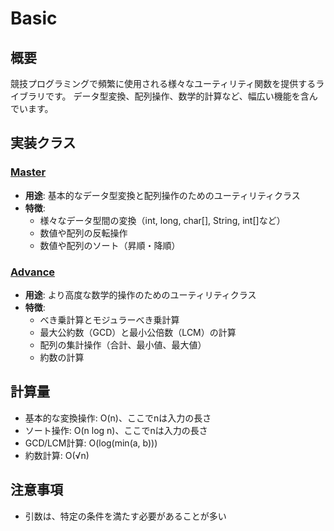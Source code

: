 # Basic

## 概要

競技プログラミングで頻繁に使用される様々なユーティリティ関数を提供するライブラリです。
データ型変換、配列操作、数学的計算など、幅広い機能を含んでいます。

## 実装クラス

### [Master](src/Master.java)

- **用途**: 基本的なデータ型変換と配列操作のためのユーティリティクラス
- **特徴**:
	- 様々なデータ型間の変換（int, long, char[], String, int[]など）
	- 数値や配列の反転操作
	- 数値や配列のソート（昇順・降順）

### [Advance](src/Advance.java)

- **用途**: より高度な数学的操作のためのユーティリティクラス
- **特徴**:
	- べき乗計算とモジュラーべき乗計算
	- 最大公約数（GCD）と最小公倍数（LCM）の計算
	- 配列の集計操作（合計、最小値、最大値）
	- 約数の計算

## 計算量

- 基本的な変換操作: O(n)、ここでnは入力の長さ
- ソート操作: O(n log n)、ここでnは入力の長さ
- GCD/LCM計算: O(log(min(a, b)))
- 約数計算: O(√n)

## 注意事項

- 引数は、特定の条件を満たす必要があることが多い
